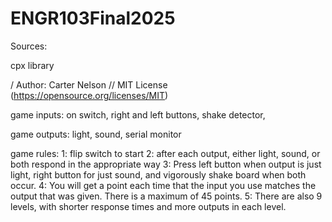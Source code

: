 # ENGR103Final2025
Sources:

cpx library

/ Author: Carter Nelson
// MIT License (https://opensource.org/licenses/MIT)

game inputs:
on switch, right and left buttons, shake detector,

game outputs:
light, sound, serial monitor


game rules:
1: flip switch to start
2: after each output, either light, sound, or both respond in the appropriate way
3: Press left button when output is just light, right button for just sound, and vigorously shake board when both occur.
4: You will get a point each time that the input you use matches the output that was given. There is a maximum of 45 points.
5: There are also 9 levels, with shorter response times and more outputs in each level.

